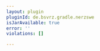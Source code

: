 ```yaml
---
layout: plugin
pluginId: de.bsvrz.gradle.nerzswe
isJarAvailable: true
error: ''
violations: []

---
```

